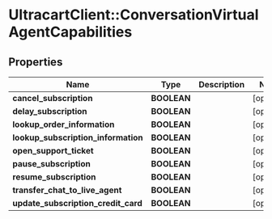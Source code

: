 # UltracartClient::ConversationVirtualAgentCapabilities

## Properties
Name | Type | Description | Notes
------------ | ------------- | ------------- | -------------
**cancel_subscription** | **BOOLEAN** |  | [optional] 
**delay_subscription** | **BOOLEAN** |  | [optional] 
**lookup_order_information** | **BOOLEAN** |  | [optional] 
**lookup_subscription_information** | **BOOLEAN** |  | [optional] 
**open_support_ticket** | **BOOLEAN** |  | [optional] 
**pause_subscription** | **BOOLEAN** |  | [optional] 
**resume_subscription** | **BOOLEAN** |  | [optional] 
**transfer_chat_to_live_agent** | **BOOLEAN** |  | [optional] 
**update_subscription_credit_card** | **BOOLEAN** |  | [optional] 



